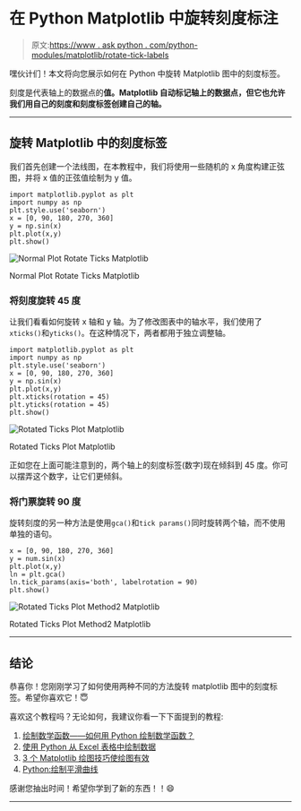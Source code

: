 # 在 Python Matplotlib 中旋转刻度标注

> 原文:[https://www . ask python . com/python-modules/matplotlib/rotate-tick-labels](https://www.askpython.com/python-modules/matplotlib/rotate-tick-labels)

嘿伙计们！本文将向您展示如何在 Python 中旋转 Matplotlib 图中的刻度标签。

刻度是代表轴上的数据点的**值。Matplotlib 自动标记轴上的数据点，但它也允许我们用自己的刻度和刻度标签创建自己的轴。**

* * *

## 旋转 Matplotlib 中的刻度标签

我们首先创建一个法线图，在本教程中，我们将使用一些随机的 x 角度构建正弦图，并将 x 值的正弦值绘制为 y 值。

```
import matplotlib.pyplot as plt
import numpy as np
plt.style.use('seaborn')
x = [0, 90, 180, 270, 360]
y = np.sin(x)
plt.plot(x,y)
plt.show()

```

![Normal Plot Rotate Ticks Matplotlib](../Images/28d8531665db2f4cb28631838f37811f.png)

Normal Plot Rotate Ticks Matplotlib

### 将刻度旋转 45 度

让我们看看如何旋转 x 轴和 y 轴。为了修改图表中的轴水平，我们使用了`xticks()`和`yticks()`。在这种情况下，两者都用于独立调整轴。

```
import matplotlib.pyplot as plt
import numpy as np
plt.style.use('seaborn')
x = [0, 90, 180, 270, 360]
y = np.sin(x)
plt.plot(x,y)
plt.xticks(rotation = 45)
plt.yticks(rotation = 45)
plt.show()

```

![Rotated Ticks Plot Matplotlib](../Images/92ac2e8cf2804311832677d9d0792183.png)

Rotated Ticks Plot Matplotlib

正如您在上面可能注意到的，两个轴上的刻度标签(数字)现在倾斜到 45 度。你可以摆弄这个数字，让它们更倾斜。

### 将门票旋转 90 度

旋转刻度的另一种方法是使用`gca()`和`tick params()`同时旋转两个轴，而不使用单独的语句。

```
x = [0, 90, 180, 270, 360]
y = num.sin(x)
plt.plot(x,y)
ln = plt.gca()
ln.tick_params(axis='both', labelrotation = 90)
plt.show()

```

![Rotated Ticks Plot Method2 Matplotlib](../Images/52ff6f802e82e757802ded3fc84025bc.png)

Rotated Ticks Plot Method2 Matplotlib

* * *

## **结论**

恭喜你！您刚刚学习了如何使用两种不同的方法旋转 matplotlib 图中的刻度标签。希望你喜欢它！😇

喜欢这个教程吗？无论如何，我建议你看一下下面提到的教程:

1.  [绘制数学函数——如何用 Python 绘制数学函数？](https://www.askpython.com/python/examples/plot-mathematical-functions)
2.  [使用 Python 从 Excel 表格中绘制数据](https://www.askpython.com/python/examples/plot-data-from-excel-sheet)
3.  [3 个 Matplotlib 绘图技巧使绘图有效](https://www.askpython.com/python-modules/matplotlib/matplotlib-plotting-tips)
4.  [Python:绘制平滑曲线](https://www.askpython.com/python-modules/matplotlib/smooth-curves)

感谢您抽出时间！希望你学到了新的东西！！😄

* * *